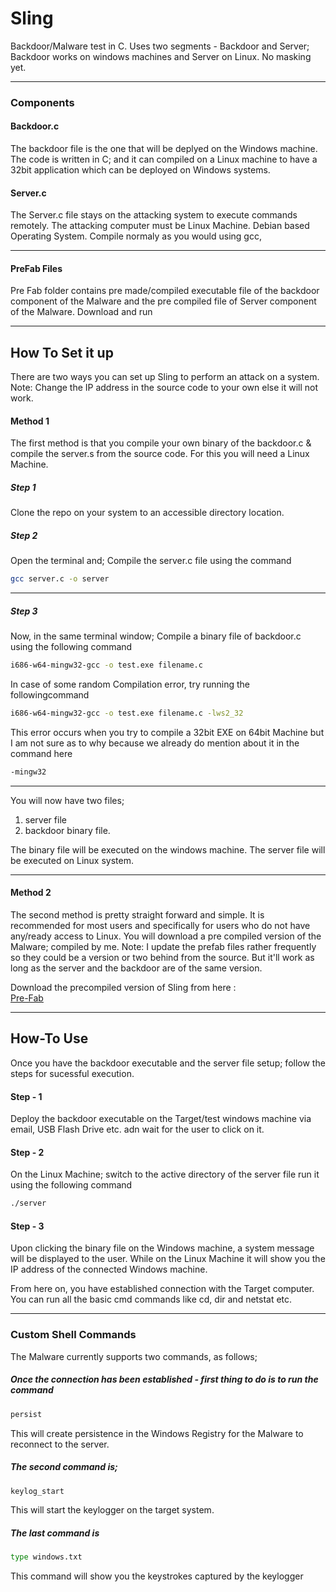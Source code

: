 # Sling

Backdoor/Malware test in C. Uses two segments - Backdoor and Server; Backdoor works on windows machines and Server on Linux. No masking yet.
___
### Components

#### Backdoor.c
The backdoor file is the one that will be deplyed on the Windows machine.
The code is written in C; and it can compiled on a Linux machine to have a 32bit application which can be deployed on Windows systems.

#### Server.c
The Server.c file stays on the attacking system to execute commands remotely. The attacking computer must be Linux Machine. Debian based Operating System. Compile normaly as you would using gcc,
___

#### PreFab Files
Pre Fab folder contains pre made/compiled executable file of the backdoor component of the Malware and the pre compiled file of Server component of the Malware.
Download and run
___

## How To Set it up
There are two ways you can set up Sling to perform an attack on a system.
Note: Change the IP address in the source code to your own else it will not work.
#### Method 1
The first method is that you compile your own binary of the backdoor.c & compile the server.s from the source code.
For this you will need a Linux Machine.
##### Step 1
Clone the repo on your system to an accessible directory location.
##### Step 2
Open the terminal and;
Compile the server.c file using the command
```bash
gcc server.c -o server
```
---
##### Step 3
Now, in the same terminal window;
Compile a binary file of backdoor.c using the following command
```bash
i686-w64-mingw32-gcc -o test.exe filename.c
```

In case of some random Compilation error, try running the followingcommand
```bash
i686-w64-mingw32-gcc -o test.exe filename.c -lws2_32
```

This error occurs when you try to compile a 32bit EXE on 64bit Machine but I am not sure as to why because we already do mention about it in the command here
```bash
-mingw32
```  
---

You will now have two files;
1. server file
2. backdoor binary file.

The binary file will be executed on the windows machine.
The server file will be executed on Linux system.
___

#### Method 2
The second method is pretty straight forward and simple. It is recommended for most users and specifically for users who do not have any/ready access to Linux.
You will download a pre compiled version of the Malware; compiled by me.
Note: I update the prefab files rather frequently so they could be a version or two behind from the source. But it'll work as long as the server and the backdoor are of the same version.

Download the precompiled version of Sling from here :  
[Pre-Fab](https://github.com/dh00mk3tu/Sling/tree/master/PreFabs)

___

## How-To Use
Once you have the backdoor executable and the server file setup; follow the steps for sucessful execution.

#### Step - 1
Deploy the backdoor executable on the Target/test windows machine via email, USB Flash Drive etc. adn wait for the user to click on it.

#### Step - 2
On the Linux Machine; switch to the active directory of the server file run it using the following command
```bash
./server
```
#### Step - 3
Upon clicking the binary file on the Windows machine, a system message will be displayed to the user.
While on the Linux Machine it will show you the IP address of the connected Windows machine.

From here on, you have established connection with the Target computer.
You can run all the basic cmd commands like cd, dir and netstat etc.
___
### Custom Shell Commands
The Malware currently supports two commands, as follows;

##### Once the connection has been established - first thing to do is to run the command
```bash
persist
```
This will create persistence in the Windows Registry for the Malware to reconnect to the server.

##### The second command is;
```bash
keylog_start
```
This will start the keylogger on the target system.

##### The last command is
```bash
type windows.txt
```
This command will show you the keystrokes captured by the keylogger
